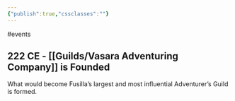 ```yaml
---
{"publish":true,"cssclasses":""}
---
```


#events
## 222 CE - [[Guilds/Vasara Adventuring Company]] is Founded
What would become Fusilla’s largest and most influential Adventurer’s Guild is formed.